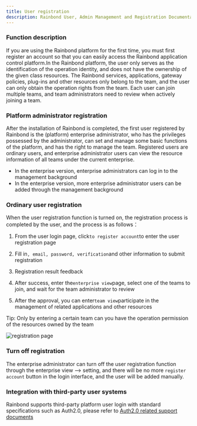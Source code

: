 ```yaml
---
title: User registration
description: Rainbond User, Admin Management and Registration Documentation Instructions
---
```


### Function description

If you are using the Rainbond platform for the first time, you must first register an account so that you can easily access the Rainbond application control platform.In the Rainbond platform, the user only serves as the identification of the operation identity, and does not have the ownership of the given class resources. The Rainbond services, applications, gateway policies, plug-ins and other resources only belong to the team, and the user can only obtain the operation rights from the team. Each user can join multiple teams, and team administrators need to review when actively joining a team.

### Platform administrator registration

After the installation of Rainbond is completed, the first user registered by Rainbond is the (platform) enterprise administrator, who has the privileges possessed by the administrator, can set and manage some basic functions of the platform, and has the right to manage the team. Registered users are ordinary users, and enterprise administrator users can view the resource information of all teams under the current enterprise.

* In the enterprise version, enterprise administrators can log in to the management background
* In the enterprise version, more enterprise administrator users can be added through the management background


### Ordinary user registration

When the user registration function is turned on, the registration process is completed by the user, and the process is as follows：

1. From the user login page, click`to register account`to enter the user registration page

2. Fill in`, email, password, verification`and other information to submit registration

3. Registration result feedback

4. After success, enter the`enterprise view`page, select one of the teams to join, and wait for the team administrator to review

5. After the approval, you can enter`team view`participate in the management of related applications and other resources

Tip: Only by entering a certain team can you have the operation permission of the resources owned by the team


![registration page](https://static.goodrain.com/docs/5.6/use-manual/enterprise-manager/enterprise-settings/base/user-register/user-login-2.png)


### Turn off registration

The enterprise administrator can turn off the user registration function through the enterprise view --> setting, and there will be no more `register account` button in the login interface, and the user will be added manually.


### Integration with third-party user systems

Rainbond supports third-party platform user login with standard specifications such as Auth2.0, please refer to [Auth2.0 related support documents](/docs/use-manual/enterprise-manage/enterprise-settings/base/oauth2.0/)
